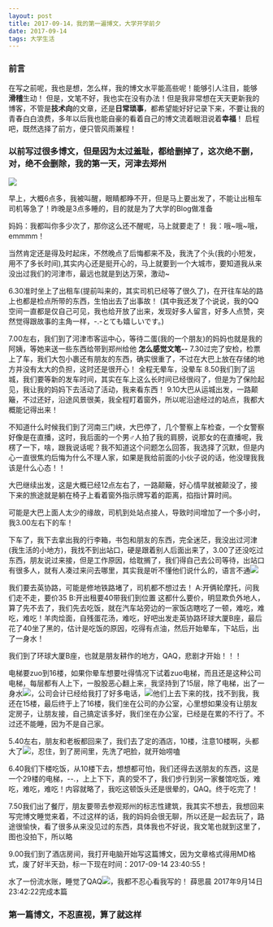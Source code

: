 ```yaml
---
layout: post
title: 2017-09-14，我的第一遍博文，大学开学前夕
date: 2017-09-14
tags: 大学生活
---
```


### 前言
    
   在写之前呢，我也是想，怎么样，我的博文水平能高些呢！能够引人注目，能够 **滑稽**生动！
   但是，文笔不好，我也实在没有办法！但是我非常想在天天更新我的博客，不管是**技术向**的文章，还是**日常琐事**，都希望能好好记录下来，不要让我的青春白白浪费，多年以后我也能自豪的看着自己的博文流着眼泪说着**幸福**！
   启程吧，既然选择了前方，便只管风雨兼程！

### 以前写过很多博文，但是因为太过羞耻，都给删掉了，这次绝不删，对，绝不会删除，我的第一天，河津去郑州

![](../../../images/posts/CodeImg/bxzmxl.jpg)

早上，大概6点多，我被叫醒，眼睛都睁不开，但是马上要出发了，不能让出租车司机等急了！昨晚是3点多睡的，目的就是为了大学的Blog做准备

妈妈：我都叫你多少次了，那你这么还不醒呢，马上就要走了！
我：哦~哦~哦，emmmm！

当然肯定还是得及时起床，不然晚点了后悔都来不及，我洗了个头(我的小短发，用不了多长时间),其实内心还是挺开心的，马上就要到一个大城市，要知道我从来没出过我们的河津市，最远也就是到达万荣，激动~

6.30准时坐上了出租车(提前叫来的，其实司机已经等了很久了)，在开往车站的路上也都是检点所带的东西，生怕出去了出事故！
(其中我还发了个说说，我的QQ空间一直都是仅自己可见，我也给开放了出来，发现好多人留言，好多人点赞，突然觉得跟故事的主角一样，-.-とても嬉しいです。)

7.00左右，我们到了河津市客运中心，等待二蛋(我的一个朋友)的妈妈也就是我的阿姨，等她来送一些东西给带到郑州给他  **怎么感觉文笔--**
7.30过完了安检，检票上了车，我们大包小裹还有朋友的东西，确实很重了，不过在大巴上放在存储的地方并没有太大的负担，这时还是很开心！
全程无晕车，没晕车
8.50我们到了运城，我们要等新的发车时间，其实在车上这么长时间已经很闷了，但是为了保险起见，我让我的妈妈下去活动了活动，我来看东西！
9.10大巴从运城出发，一路颠簸，不过还好，沿途风景很美，我全程盯着窗外，所以呢沿途经过的站点，我都大概能记得出来！

不知道什么时候我们到了河南三门峡，大巴停了，几个警察上车检查，一个女警察好像是在直播，这时，我后面的一个男♂人拍了我的肩膀，说那女的在直播呢，我楞了一下，啥，跟我说话呢？我不知道这个问题怎么回答，我选择了沉默，但是内心一直很焦灼后悔为什么不理人家，如果是我给前面的小伙子说的话，他没理我我该是什么心态！！
	
大巴继续出发，这是大概已经12点左右了，一路颠簸，好心情早就被颠没了，接下来的旅途就是躺在椅子上看着窗外指示牌写着的距离，掐指计算时间。

可能是大巴上面人太少的缘故，司机到处站点接人，导致时间增加了一个多小时，我3.00左右下的车！

下车了，我下去拿出我的行李箱，书包和朋友的东西，完全迷茫，我没出过河津(我生活的小地方)，我找不到出站口，硬是跟着别人后面出来了，3.00了还没吃过东西，朋友说过来接，但是工作原因，给耽搁了，我们得自己去公司等待，出站口有很多人，就有人凑过来问去哪里，其实我是听不懂他们说什么的，语言不通![](../../../images/posts/CodeImg/wkcs.jpg)

我们要去英协路，可能是修地铁路堵了，司机都不想过去！
A:开俩轮摩托，问我们走不走，要价35
B:开出租要40带我们到位置
这都什么要价，明显欺负外地人，算了先不去了，我们先去吃饭，就在汽车站旁边的一家饭店瞎吃了一顿，难吃，难吃，难吃！羊肉烩面，自残蛋花汤，难吃，好吧出发走英协路环球大厦B座，最后花了40坐了黑的，估计是吃饭的原因，吃得有点油，然后开始晕车，下站后，出了一身水！

我们到了环球大厦B座，也就是朋友耕作的地方，QAQ，悲剧才开始！！！

电梯要zuo到16楼，如果你晕车想要吐得情况下试着zuo电梯，而且还是这种公司电梯，每层都有人上下，一股股恶心翻上来，我坚持到了15层，除了电梯，出了一身水![]("images\posts\CodeImg\wkcs.jpg")，公司会计已经给我打了好多电话，![]("images\posts\CodeImg\wkcs.jpg")他们上去下来的找，找不到我，我还在15楼，最后终于上了16楼，我们坐在公司的办公室，心里想如果没有让朋友定房子，让朋友接，自己搞定该多好，我们坐在办公室，已经是在累的不行了。不过还不能睡，因为不是自己家。

5.40左右，朋友和老板都回来了，我们去了定的酒店，10楼，注意10楼啊，头都大了![](../../../images/posts/CodeImg/wkcs.jpg)，忍住，到了房间里，先洗了吧脸，就开始唠嗑

6.40我们下楼吃饭，从10楼下去，想想都可怕，我们还得去送朋友的东西，这是一个29楼的电梯，--.，上上下下，真的受不了，我们步行到另一家餐馆吃饭，难吃，难吃，难吃！内容就略了，我吃这顿饭头还是很晕的，QAQ。终于吃完了！

7.50我们出了餐厅，朋友要带去参观郑州的标志性建筑，我其实不想去，我想回来写完博文睡觉来着，不过这样的话，我的妈妈会很无聊，所以还是一起去玩了，路途很愉快，看了很多从来没见过的东西，具体我也不好说，我文笔也就到这里了，图也没拍下，所以略

9.00我们到了酒店房间，我打开电脑开始写这篇博文，因为文章格式得用MD格式，废了好半天劲，标一下现在时间：2017-09-14 23:40:55！

水了一份流水账，睡觉了QAQ![](../../../images/posts/CodeImg/wkcs.jpg)，我都不忍心看我写的！         薛思晨   2017年9月14日 23:42:22完成本篇


### 第一篇博文，不忍直视，算了就这样
